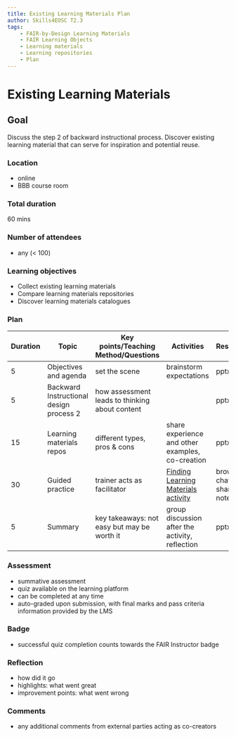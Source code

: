 ```yaml
---
title: Existing Learning Materials Plan
author: Skills4EOSC T2.3
tags: 
    - FAIR-by-Design Learning Materials
    - FAIR Learning Objects
    - Learning materials
    - Learning repositories
    - Plan
---
```


# Existing Learning Materials

## Goal

Discuss the step 2 of backward instructional process. Discover existing learning material that can serve for inspiration and potential reuse.

### Location
- online
- BBB course room

### Total duration
60 mins

### Number of attendees
- any (< 100)

### Learning objectives
- Collect existing learning materials
- Compare learning materials repositories
- Discover learning materials catalogues

### Plan
| **Duration** | **Topic**                               | **Key points/Teaching Method/Questions**       | **Activities**                                                                               | **Resources**               |
|--------------|-----------------------------------------|------------------------------------------------|----------------------------------------------------------------------------------------------|-----------------------------|
| 5            | Objectives and agenda                   | set the scene                                  | brainstorm expectations                                                                      | pptx                        |
| 5            | Backward Instructional design process 2 | how assessment leads to thinking about content |                                                                                              | pptx                        |
| 15           | Learning materials repos                | different types, pros & cons                   | share experience and other examples, co-creation                                             | pptx                        |
| 30           | Guided practice                         | trainer acts as facilitator                    | [Finding Learning Materials activity](./Activities/Finding%20Learning%20Materials.md) | browser, chat, shared notes |
| 5            | Summary                                 | key takeaways: not easy but may be worth it    | group discussion after the activity, reflection                                              | pptx                        |

### Assessment
- summative assessment
- quiz available on the learning platform
- can be completed at any time
- auto-graded upon submission, with final marks and pass criteria information provided by the LMS

### Badge
- successful quiz completion counts towards the FAIR Instructor badge

### Reflection
- how did it go
- highlights: what went great
- improvement points: what went wrong

### Comments
- any additional comments from external parties acting as co-creators